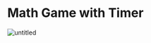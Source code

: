 # Math Game with Timer

![untitled](https://user-images.githubusercontent.com/39272194/52310042-1e78c380-2989-11e9-9c2c-8c78b37fefcb.gif)

